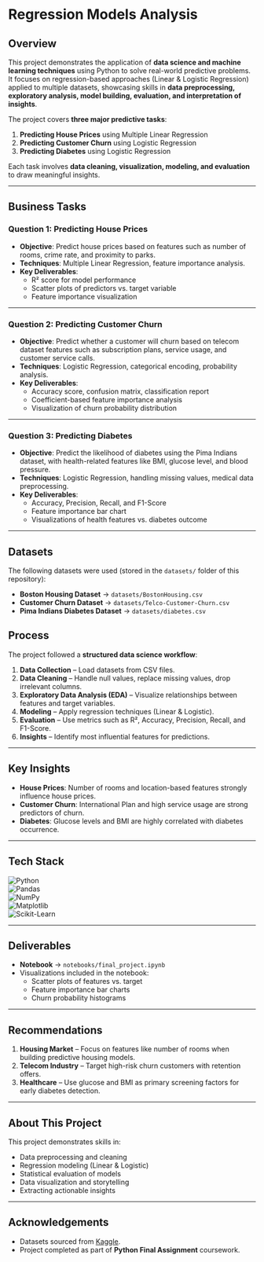# Regression Models Analysis  

## Overview  
This project demonstrates the application of **data science and machine learning techniques** using Python to solve real-world predictive problems.  
It focuses on regression-based approaches (Linear & Logistic Regression) applied to multiple datasets, showcasing skills in **data preprocessing, exploratory analysis, model building, evaluation, and interpretation of insights**.  

The project covers **three major predictive tasks**:  
1. **Predicting House Prices** using Multiple Linear Regression  
2. **Predicting Customer Churn** using Logistic Regression  
3. **Predicting Diabetes** using Logistic Regression  

Each task involves **data cleaning, visualization, modeling, and evaluation** to draw meaningful insights.  

---

## Business Tasks  

### Question 1: Predicting House Prices  
- **Objective**: Predict house prices based on features such as number of rooms, crime rate, and proximity to parks.  
- **Techniques**: Multiple Linear Regression, feature importance analysis.  
- **Key Deliverables**:  
  - R² score for model performance  
  - Scatter plots of predictors vs. target variable  
  - Feature importance visualization  

---

### Question 2: Predicting Customer Churn  
- **Objective**: Predict whether a customer will churn based on telecom dataset features such as subscription plans, service usage, and customer service calls.  
- **Techniques**: Logistic Regression, categorical encoding, probability analysis.  
- **Key Deliverables**:  
  - Accuracy score, confusion matrix, classification report  
  - Coefficient-based feature importance analysis  
  - Visualization of churn probability distribution  

---

### Question 3: Predicting Diabetes  
- **Objective**: Predict the likelihood of diabetes using the Pima Indians dataset, with health-related features like BMI, glucose level, and blood pressure.  
- **Techniques**: Logistic Regression, handling missing values, medical data preprocessing.  
- **Key Deliverables**:  
  - Accuracy, Precision, Recall, and F1-Score  
  - Feature importance bar chart  
  - Visualizations of health features vs. diabetes outcome  

---

## Datasets  
The following datasets were used (stored in the `datasets/` folder of this repository):  

- **Boston Housing Dataset** → `datasets/BostonHousing.csv`  
- **Customer Churn Dataset** → `datasets/Telco-Customer-Churn.csv`  
- **Pima Indians Diabetes Dataset** → `datasets/diabetes.csv`  

## Process  
The project followed a **structured data science workflow**:  

1. **Data Collection** – Load datasets from CSV files.  
2. **Data Cleaning** – Handle null values, replace missing values, drop irrelevant columns.  
3. **Exploratory Data Analysis (EDA)** – Visualize relationships between features and target variables.  
4. **Modeling** – Apply regression techniques (Linear & Logistic).  
5. **Evaluation** – Use metrics such as R², Accuracy, Precision, Recall, and F1-Score.  
6. **Insights** – Identify most influential features for predictions.  

---

## Key Insights  
- **House Prices**: Number of rooms and location-based features strongly influence house prices.  
- **Customer Churn**: International Plan and high service usage are strong predictors of churn.  
- **Diabetes**: Glucose levels and BMI are highly correlated with diabetes occurrence.  

---

## Tech Stack  
![Python](https://img.shields.io/badge/-Python-blue?logo=python&logoColor=white)  
![Pandas](https://img.shields.io/badge/-Pandas-yellow?logo=pandas&logoColor=black)  
![NumPy](https://img.shields.io/badge/-NumPy-lightblue?logo=numpy&logoColor=black)  
![Matplotlib](https://img.shields.io/badge/-Matplotlib-orange)  
![Scikit-Learn](https://img.shields.io/badge/-Scikit--Learn-green?logo=scikit-learn&logoColor=white)  

---

## Deliverables  
- **Notebook** → `notebooks/final_project.ipynb`  
- Visualizations included in the notebook:  
  - Scatter plots of features vs. target  
  - Feature importance bar charts  
  - Churn probability histograms   

---

## Recommendations  
1. **Housing Market** – Focus on features like number of rooms when building predictive housing models.  
2. **Telecom Industry** – Target high-risk churn customers with retention offers.  
3. **Healthcare** – Use glucose and BMI as primary screening factors for early diabetes detection.  

---

## About This Project  
This project demonstrates skills in:  
- Data preprocessing and cleaning  
- Regression modeling (Linear & Logistic)  
- Statistical evaluation of models  
- Data visualization and storytelling  
- Extracting actionable insights  

---

## Acknowledgements  
- Datasets sourced from [Kaggle](https://www.kaggle.com/).  
- Project completed as part of **Python Final Assignment** coursework.  
